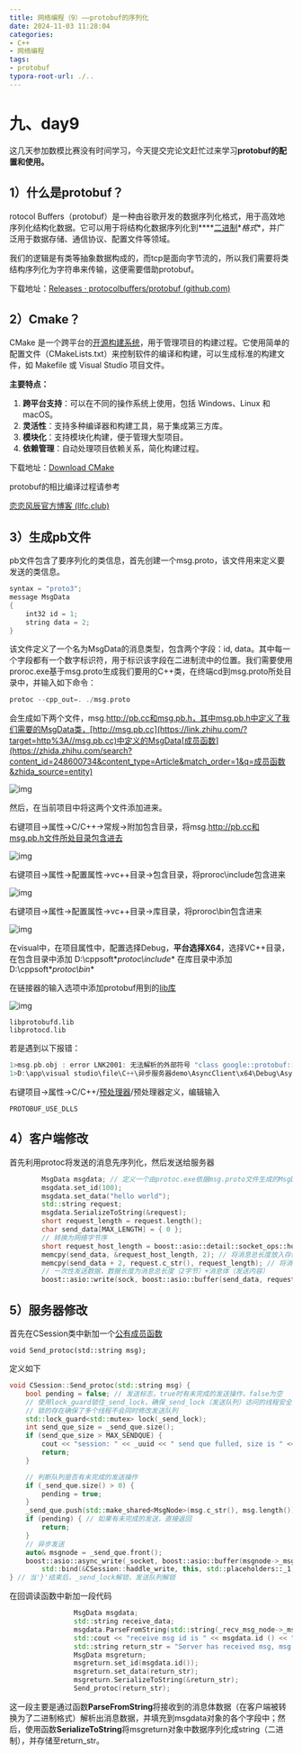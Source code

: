 ```yaml
---
title: 网络编程（9）——protobuf的序列化
date: 2024-11-03 11:28:04
categories:
- C++
- 网络编程
tags: 
- protobuf
typora-root-url: ./..
---
```


# 九、day9

这几天参加数模比赛没有时间学习，今天提交完论文赶忙过来学习**protobuf的配置和使用。**

## **1）什么是protobuf？**

rotocol Buffers（protobuf）是一种由谷歌开发的数据序列化格式，用于高效地序列化结构化数据。它可以用于将结构化数据序列化到***\*[二进制](https://zhida.zhihu.com/search?content_id=248600734&content_type=Article&match_order=1&q=二进制&zhida_source=entity)\**格式**，并广泛用于数据存储、通信协议、配置文件等领域。

我们的逻辑是有类等抽象数据构成的，而tcp是面向字节流的，所以我们需要将类结构序列化为字符串来传输，这便需要借助protobuf。

下载地址：[Releases · protocolbuffers/protobuf (github.com)](https://link.zhihu.com/?target=https%3A//github.com/protocolbuffers/protobuf/releases)

## 2）Cmake？

CMake 是一个跨平台的[开源构建系统](https://zhida.zhihu.com/search?content_id=248600734&content_type=Article&match_order=1&q=开源构建系统&zhida_source=entity)，用于管理项目的构建过程。它使用简单的配置文件（CMakeLists.txt）来控制软件的编译和构建，可以生成标准的构建文件，如 Makefile 或 Visual Studio 项目文件。

**主要特点：**

1. **跨平台支持**：可以在不同的操作系统上使用，包括 Windows、Linux 和 macOS。
2. **灵活性**：支持多种编译器和构建工具，易于集成第三方库。
3. **模块化**：支持模块化构建，便于管理大型项目。
4. **依赖管理**：自动处理项目依赖关系，简化构建过程。

下载地址：[Download CMake](https://link.zhihu.com/?target=https%3A//cmake.org/download/)

protobuf的相比编译过程请参考

[恋恋风辰官方博客 (llfc.club)](https://llfc.club/category?catid=225RaiVNI8pFDD5L4m807g7ZwmF#!aid/2Pp1SSXN9MDHMFG9WtkayoC3BeC)

## 3）生成pb文件

pb文件包含了要序列化的类信息，首先创建一个msg.proto，该文件用来定义要发送的类信息。

```c++
syntax = "proto3";
message MsgData
{
    int32 id = 1;
    string data = 2;
}
```

该文件定义了一个名为MsgData的消息类型，包含两个字段：id, data。其中每一个字段都有一个数字标识符，用于标识该字段在二进制流中的位置。我们需要使用proroc.exe基于msg.proto生成我们要用的C++类，在终端cd到msg.proto所处目录中，并输入如下命令：

```c++
protoc --cpp_out=. ./msg.proto
```

会生成如下两个文件，msg.http://pb.cc和msg.pb.h，其中msg.pb.h中定义了我们需要的MsgData类，[http://msg.pb.cc](https://link.zhihu.com/?target=http%3A//msg.pb.cc)中定义的MsgData[成员函数](https://zhida.zhihu.com/search?content_id=248600734&content_type=Article&match_order=1&q=成员函数&zhida_source=entity)

![img](/images/$%7Bfiilename%7D/format,png-1730604508787-23.png)

然后，在当前项目中将这两个文件添加进来。

右键项目→属性→C/C++→常规→附加包含目录，将msg.http://pb.cc和msg.pb.h文件所处目录包含进去

![img](/images/$%7Bfiilename%7D/format,png-1730604508787-24.png)

右键项目→属性→配置属性→vc++目录→包含目录，将proroc\include包含进来

![img](/images/$%7Bfiilename%7D/format,png-1730604508787-25.png)

右键项目→属性→配置属性→vc++目录→库目录，将proroc\bin包含进来

![img](/images/$%7Bfiilename%7D/format,png-1730604508787-26.png)

在visual中，在项目属性中，配置选择Debug，**平台选择X64**，选择VC++目录， 在包含目录中添加 D:\cppsoft\**protoc\include** 在库目录中添加 D:\cppsoft\**protoc\bin**

在链接器的输入选项中添加protobuf用到的[lib库](https://zhida.zhihu.com/search?content_id=248600734&content_type=Article&match_order=1&q=lib库&zhida_source=entity)

![img](/images/$%7Bfiilename%7D/format,png-1730604508787-27.png)

```
libprotobufd.lib
libprotocd.lib
```

若是遇到以下报错：

```c++
1>msg.pb.obj : error LNK2001: 无法解析的外部符号 "class google::protobuf::internal::ExplicitlyConstructed<class std::basic_string<char,struct std::char_traits<char>,class std::allocator<char> >,8> google::protobuf::internal::fixed_address_empty_string" (?fixed_address_empty_string@internal@protobuf@google@@3V?$ExplicitlyConstructed@V?$basic_string@DU?$char_traits@D@std@@V?$allocator@D@2@@std@@$07@123@A)
1>D:\app\visual studio\file\C++\异步服务器demo\AsyncClient\x64\Debug\AsyncClient.exe : fatal error LNK1120: 1 个无法解析的外部命令
```

右键项目→属性→C/C++/[预处理器](https://zhida.zhihu.com/search?content_id=248600734&content_type=Article&match_order=1&q=预处理器&zhida_source=entity)/预处理器定义，编辑输入

```
PROTOBUF_USE_DLLS
```

## 4）客户端修改

首先利用protoc将发送的消息先序列化，然后发送给服务器

```c++
        MsgData msgdata; // 定义一个由protoc.exe依据msg.proto文件生成的MsgData类
        msgdata.set_id(100);
        msgdata.set_data("hello world"); 
        std::string request;
        msgdata.SerializeToString(&request);
        short request_length = request.length();
        char send_data[MAX_LENGTH] = { 0 };
        // 转换为网络字节序
        short request_host_length = boost::asio::detail::socket_ops::host_to_network_short(request_length);
        memcpy(send_data, &request_host_length, 2); // 将消息总长度放入存储区前两个字节
        memcpy(send_data + 2, request.c_str(), request_length); // 将消息体放入存储区首地址两字节偏移之后
        // 一次性发送数据，数据长度为消息总长度（2字节）+消息体（发送内容）
        boost::asio::write(sock, boost::asio::buffer(send_data, request_length + 2));
```

## 5）服务器修改

首先在CSession类中新加一个[公有成员函数](https://zhida.zhihu.com/search?content_id=248600734&content_type=Article&match_order=1&q=公有成员函数&zhida_source=entity)

```
void Send_protoc(std::string msg);
```

定义如下

```c++
void CSession::Send_protoc(std::string msg) {
	bool pending = false; // 发送标志，true时有未完成的发送操作，false为空
	// 使用lock_guard锁住_send_lock，确保_send_lock（发送队列）访问的线程安全的
	// 锁的存在确保了多个线程不会同时修改发送队列
	std::lock_guard<std::mutex> lock(_send_lock);
	int send_que_size = _send_que.size();
	if (send_que_size > MAX_SENDQUE) {
		cout << "session: " << _uuid << " send que fulled, size is " << MAX_SENDQUE << endl;
		return;
	}

	// 判断队列是否有未完成的发送操作
	if (_send_que.size() > 0) {
		pending = true;
	}
	_send_que.push(std::make_shared<MsgNode>(msg.c_str(), msg.length())); // 将发送消息存储至队列
	if (pending) { // 如果有未完成的发送，直接返回
		return;
	}
	// 异步发送
	auto& msgnode = _send_que.front();
	boost::asio::async_write(_socket, boost::asio::buffer(msgnode->_msg, msgnode->_total_len),
		std::bind(&CSession::haddle_write, this, std::placeholders::_1, shared_from_this()));
} // 当'}'结束后，_send_lock解锁，发送队列解锁
```

在回调读函数中新加一段代码

```c++
				MsgData msgdata;
				std::string receive_data;
				msgdata.ParseFromString(std::string(_recv_msg_node->_msg, _recv_msg_node->_total_len));
				std::cout << "receive msg id is " << msgdata.id () << " msg data is  " << msgdata.data() << endl;
				std::string return_str = "Server has received msg, msg data is " + msgdata.data();
				MsgData msgreturn;
				msgreturn.set_id(msgdata.id());
				msgreturn.set_data(return_str);
				msgreturn.SerializeToString(&return_str);
				Send_protoc(return_str);
```

这一段主要是通过函数**ParseFromString**将接收到的消息体数据（在客户端被转换为了二进制格式）解析出消息数据，并填充到msgdata对象的各个字段中；然后，使用函数**SerializeToString**将msgreturn对象中数据序列化成string（二进制），并存储至return_str。
